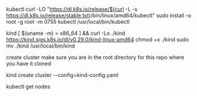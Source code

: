 
kubectl
curl -LO "https://dl.k8s.io/release/$(curl -L -s https://dl.k8s.io/release/stable.txt)/bin/linux/amd64/kubectl"
sudo install -o root -g root -m 0755 kubectl /usr/local/bin/kubectl

kind
[ $(uname -m) = x86_64 ] && curl -Lo ./kind https://kind.sigs.k8s.io/dl/v0.29.0/kind-linux-amd64
chmod +x ./kind
sudo mv ./kind /usr/local/bin/kind

create cluster
make sure you are in the root directory for this repo where you have it cloned

kind create cluster --config=kind-config.yaml

kubectl get nodes
